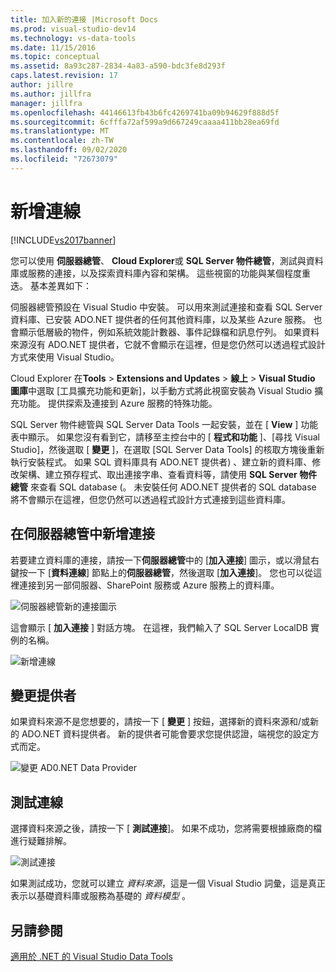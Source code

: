 ```yaml
---
title: 加入新的連接 |Microsoft Docs
ms.prod: visual-studio-dev14
ms.technology: vs-data-tools
ms.date: 11/15/2016
ms.topic: conceptual
ms.assetid: 8a93c287-2834-4a83-a590-bdc3fe8d293f
caps.latest.revision: 17
author: jillre
ms.author: jillfra
manager: jillfra
ms.openlocfilehash: 44146613fb43b6fc4269741ba09b94629f888d5f
ms.sourcegitcommit: 6cfffa72af599a9d667249caaaa411bb28ea69fd
ms.translationtype: MT
ms.contentlocale: zh-TW
ms.lasthandoff: 09/02/2020
ms.locfileid: "72673079"
---
```

# <a name="add-new-connections"></a>新增連線
[!INCLUDE[vs2017banner](../includes/vs2017banner.md)]

您可以使用 **伺服器總管**、 **Cloud Explorer**或 **SQL Server 物件總管**，測試與資料庫或服務的連接，以及探索資料庫內容和架構。 這些視窗的功能與某個程度重迭。 基本差異如下：

 伺服器總管預設在 Visual Studio 中安裝。 可以用來測試連接和查看 SQL Server 資料庫、已安裝 ADO.NET 提供者的任何其他資料庫，以及某些 Azure 服務。 也會顯示低層級的物件，例如系統效能計數器、事件記錄檔和訊息佇列。 如果資料來源沒有 ADO.NET 提供者，它就不會顯示在這裡，但是您仍然可以透過程式設計方式來使用 Visual Studio。

 Cloud Explorer 在**Tools**  >  **Extensions and Updates**  >  **線上**  >  **Visual Studio 圖庫**中選取 [工具擴充功能和更新]，以手動方式將此視窗安裝為 Visual Studio 擴充功能。 提供探索及連接到 Azure 服務的特殊功能。

 SQL Server 物件總管與 SQL Server Data Tools 一起安裝，並在 [ **View** ] 功能表中顯示。 如果您沒有看到它，請移至主控台中的 [ **程式和功能** ]、[尋找 Visual Studio]，然後選取 [ **變更** ]，在選取 [SQL Server Data Tools] 的核取方塊後重新執行安裝程式。 如果 SQL 資料庫具有 ADO.NET 提供者) 、建立新的資料庫、修改架構、建立預存程式、取出連接字串、查看資料等，請使用 **SQL Server 物件總管** 來查看 SQL database (。 未安裝任何 ADO.NET 提供者的 SQL database 將不會顯示在這裡，但您仍然可以透過程式設計方式連接到這些資料庫。

## <a name="add-a-connection-in-server-explorer"></a>在伺服器總管中新增連接
 若要建立資料庫的連接，請按一下**伺服器總管**中的 [**加入連接**] 圖示，或以滑鼠右鍵按一下 [**資料連線**] 節點上的**伺服器總管**，然後選取 [**加入連接**]。 您也可以從這裡連接到另一部伺服器、SharePoint 服務或 Azure 服務上的資料庫。

 ![伺服器總管新的連接圖示](../data-tools/media/raddata-server-explorer-new-connection-icon.png "raddata 伺服器總管新的連接圖示")

 這會顯示 [ **加入連接** ] 對話方塊。 在這裡，我們輸入了 SQL Server LocalDB 實例的名稱。

 ![新增連線](../data-tools/media/raddata-add-new-connection-dialog.png "raddata 新增連接對話方塊")

## <a name="change-the-provider"></a>變更提供者
 如果資料來源不是您想要的，請按一下 [ **變更** ] 按鈕，選擇新的資料來源和/或新的 ADO.NET 資料提供者。 新的提供者可能會要求您提供認證，端視您的設定方式而定。

 ![變更 AD0.NET Data Provider](../data-tools/media/raddata-change-ad0-net-data-provider.png "raddata 變更 AD0.NET Data Provider")

## <a name="test-the-connection"></a>測試連線
 選擇資料來源之後，請按一下 [ **測試連接**]。 如果不成功，您將需要根據廠商的檔進行疑難排解。

 ![測試連接](../data-tools/media/raddata-test-connection.png "raddata 測試連接")

 如果測試成功，您就可以建立 *資料來源*，這是一個 Visual Studio 詞彙，這是真正表示以基礎資料庫或服務為基礎的 *資料模型* 。

## <a name="see-also"></a>另請參閱
 [適用於 .NET 的 Visual Studio Data Tools](../data-tools/visual-studio-data-tools-for-dotnet.md)
